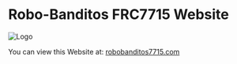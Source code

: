# Robo-Banditos FRC7715 Website
![Logo](https://i.imgur.com/c1mQjU6_d.webp)

You can view this Website at: [robobanditos7715.com](https://robobanditos7715.com)
